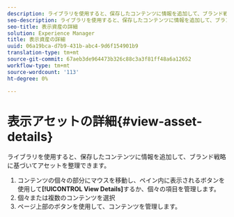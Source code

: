 ```yaml
---
description: ライブラリを使用すると、保存したコンテンツに情報を追加して、ブランド戦略に基づいてアセットを整理できます。
seo-description: ライブラリを使用すると、保存したコンテンツに情報を追加して、ブランド戦略に基づいてアセットを整理できます。
seo-title: 表示資産の詳細
solution: Experience Manager
title: 表示資産の詳細
uuid: 06a19bca-d7b9-431b-abc4-9d6f154901b9
translation-type: tm+mt
source-git-commit: 67aeb3de964473b326c88c3a3f81ff48a6a12652
workflow-type: tm+mt
source-wordcount: '113'
ht-degree: 0%

---
```



# 表示アセットの詳細{#view-asset-details}

ライブラリを使用すると、保存したコンテンツに情報を追加して、ブランド戦略に基づいてアセットを整理できます。

1. コンテンツの個々の部分にマウスを移動し、ペイン内に表示されるボタンを使用して&#x200B;**[!UICONTROL View Details]**&#x200B;するか、個々の項目を管理します。
1. 個々または複数のコンテンツを選択
1. ページ上部のボタンを使用して、コンテンツを管理します。
